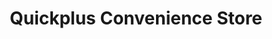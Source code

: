 ---
title: "Quickplus Convenience Store"
url: /halifax/quickplus-convenience-store/
shop: convenience
---